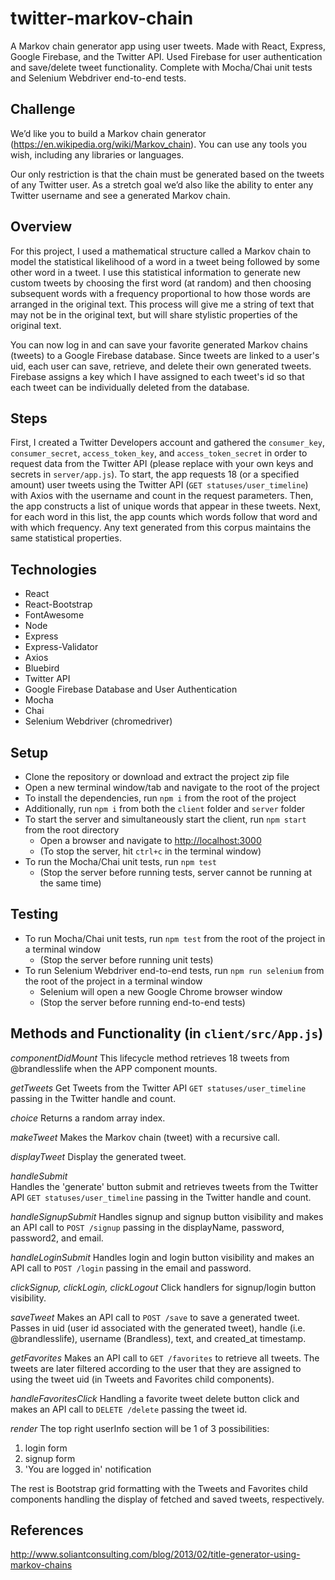 # twitter-markov-chain
A Markov chain generator app using user tweets. Made with React, Express, Google Firebase, and the Twitter API. Used Firebase for user authentication and save/delete tweet functionality. Complete with Mocha/Chai unit tests and Selenium Webdriver end-to-end tests.

## Challenge  

We’d like you to build a Markov chain generator (https://en.wikipedia.org/wiki/Markov_chain). You can use any tools you wish, including any libraries or languages.  

Our only restriction is that the chain must be generated based on the tweets of any Twitter user. As a stretch goal we’d also like the ability to enter any Twitter username and see a generated Markov chain.

## Overview  

For this project, I used a mathematical structure called a Markov chain to model the statistical likelihood of a word in a tweet being followed by some other word in a tweet. I use this statistical information to generate new custom tweets by choosing the first word (at random) and then choosing subsequent words with a frequency proportional to how those words are arranged in the original text. This process will give me a string of text that may not be in the original text, but will share stylistic properties of the original text.

You can now log in and can save your favorite generated Markov chains (tweets) to a Google Firebase database. Since tweets are linked to a user's uid, each user can save, retrieve, and delete their own generated tweets. Firebase assigns a key which I have assigned to each tweet's id so that each tweet can be individually deleted from the database.

## Steps

First, I created a Twitter Developers account and gathered the `consumer_key`, `consumer_secret`, `access_token_key`, and `access_token_secret` in order to request data from the Twitter API (please replace with your own keys and secrets in `server/app.js`). To start, the app requests 18 (or a specified amount) user tweets using the Twitter API (`GET statuses/user_timeline`) with Axios with the username and count in the request parameters. Then, the app constructs a list of unique words that appear in these tweets. Next, for each word in this list, the app counts which words follow that word and with which frequency. Any text generated from this corpus maintains the same statistical properties.

## Technologies  

- React
- React-Bootstrap
- FontAwesome
- Node
- Express
- Express-Validator
- Axios
- Bluebird
- Twitter API
- Google Firebase Database and User Authentication
- Mocha
- Chai
- Selenium Webdriver (chromedriver)

## Setup  

- Clone the repository or download and extract the project zip file
- Open a new terminal window/tab and navigate to the root of the project
- To install the dependencies, run `npm i` from the root of the project
- Additionally, run `npm i` from both the `client` folder and `server` folder
- To start the server and simultaneously start the client, run `npm start` from the root directory
    - Open a browser and navigate to [http://localhost:3000](http://localhost:3000)
    - (To stop the server, hit `ctrl+c` in the terminal window)
- To run the Mocha/Chai unit tests, run `npm test`
    - (Stop the server before running tests, server cannot be running at the same time)

## Testing
- To run Mocha/Chai unit tests, run `npm test` from the root of the project in a terminal window
    - (Stop the server before running unit tests)
- To run Selenium Webdriver end-to-end tests, run `npm run selenium` from the root of the project in a terminal window
    - Selenium will open a new Google Chrome browser window
    - (Stop the server before running end-to-end tests)

## Methods and Functionality (in `client/src/App.js`)

*componentDidMount*
This lifecycle method retrieves 18 tweets from @brandlesslife when the APP component mounts.

*getTweets*
Get Tweets from the Twitter API `GET statuses/user_timeline` passing in the Twitter handle and count.

*choice*
Returns a random array index.

*makeTweet*
Makes the Markov chain (tweet) with a recursive call.

*displayTweet*
Display the generated tweet.  

*handleSubmit*  
Handles the 'generate' button submit and retrieves tweets from the Twitter API `GET statuses/user_timeline` passing in the Twitter handle and count.  

*handleSignupSubmit*
Handles signup and signup button visibility and makes an API call to `POST /signup` passing in the displayName, password, password2, and email.

*handleLoginSubmit*
Handles login and login button visibility and makes an API call to `POST /login` passing in the email and password.

*clickSignup, clickLogin, clickLogout*
Click handlers for signup/login button visibility.

*saveTweet*
Makes an API call to `POST /save` to save a generated tweet. Passes in uid (user id associated with the generated tweet), handle (i.e. @brandlesslife), username (Brandless), text, and created_at timestamp.

*getFavorites*
Makes an API call to `GET /favorites` to retrieve all tweets. The tweets are later filtered according to the user that they are assigned to using the tweet uid (in Tweets and Favorites child components).  

*handleFavoritesClick*
Handling a favorite tweet delete button click and makes an API call to `DELETE /delete` passing the tweet id.

*render*
The top right userInfo section will be 1 of 3 possibilities:  
1. login form  
2. signup form  
3. 'You are logged in' notification  

The rest is Bootstrap grid formatting with the Tweets and Favorites child components handling the display of fetched and saved tweets, respectively.

## References  
http://www.soliantconsulting.com/blog/2013/02/title-generator-using-markov-chains
